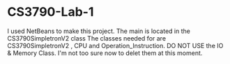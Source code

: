 # CS3790-Lab-1

I used NetBeans to make this project.
The main is located in the CS3790SimpletronV2 class 
The classes needed for are  CS3790SimpletronV2 , CPU and Operation_Instruction. 
DO NOT USE the IO & Memory Class. I'm not too sure now to delet them at this moment. 
